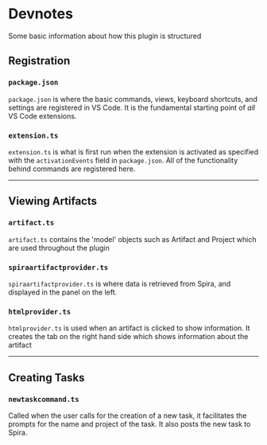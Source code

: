 # Devnotes
Some basic information about how this plugin is structured
## Registration
### `package.json`
`package.json` is where the basic commands, views, keyboard shortcuts, and settings are registered in VS Code. It is the fundamental starting point of *all* VS Code extensions. 
### `extension.ts`
`extension.ts` is what is first run when the extension is activated as specified with the `activationEvents` field in `package.json`. All of the functionality behind commands are registered here. 
___
## Viewing Artifacts
### `artifact.ts`
`artifact.ts` contains the 'model' objects such as Artifact and Project which are used throughout the plugin
### `spiraartifactprovider.ts`
`spiraartifactprovider.ts` is where data is retrieved from Spira, and displayed in the panel on the left.
### `htmlprovider.ts`
`htmlprovider.ts` is used when an artifact is clicked to show information. It creates the tab on the right hand side which shows information about the artifact
___
## Creating Tasks
### `newtaskcommand.ts`
Called when the user calls for the creation of a new task, it facilitates the prompts for the name and project of the task. It also posts the new task to Spira. 

